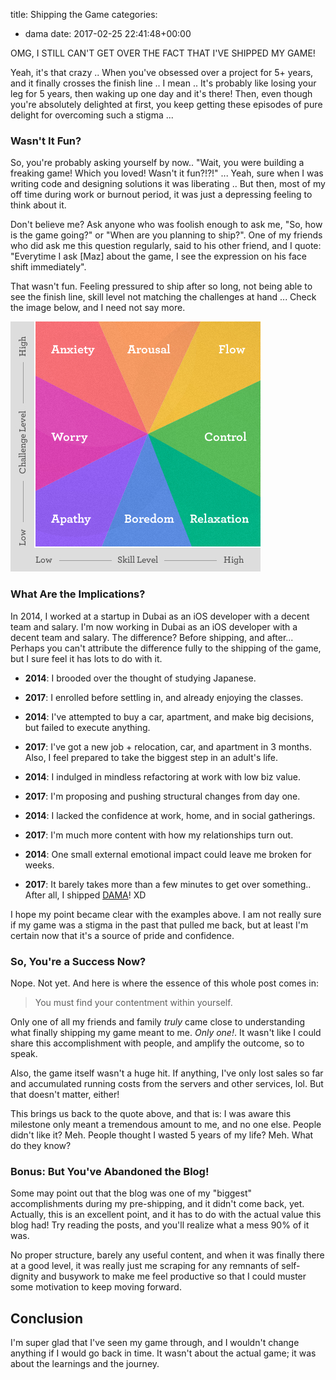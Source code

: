title: Shipping the Game
categories:
- dama
date: 2017-02-25 22:41:48+00:00

OMG, I STILL CAN'T GET OVER THE FACT THAT I'VE SHIPPED MY GAME!

Yeah, it's that crazy .. When you've obsessed over a project for 5+ years, and it finally crosses the finish line .. I mean .. It's probably like losing your leg for 5 years, then waking up one day and it's there! Then, even though you're absolutely delighted at first, you keep getting these episodes of pure delight for overcoming such a stigma ...

### Wasn't It Fun?

So, you're probably asking yourself by now.. "Wait, you were building a freaking game! Which you loved! Wasn't it fun?!?!" ... Yeah, sure when I was writing code and designing solutions it was liberating .. But then, most of my off time during work or burnout period, it was just a depressing feeling to think about it.

Don't believe me? Ask anyone who was foolish enough to ask me, "So, how is the game going?" or "When are you planning to ship?". One of my friends who did ask me this question regularly, said to his other friend, and I quote: "Everytime I ask [Maz] about the game, I see the expression on his face shift immediately".

That wasn't fun. Feeling pressured to ship after so long, not being able to see the finish line, skill level not matching the challenges at hand ... Check the image below, and I need not say more.

![](/images/challenge_vs_skill.jpg)

### What Are the Implications?

In 2014, I worked at a startup in Dubai as an iOS developer with a decent team and salary. I'm now working in Dubai as an iOS developer with a decent team and salary. The difference? Before shipping, and after... Perhaps you can't attribute the difference fully to the shipping of the game, but I sure feel it has lots to do with it.

+ **2014**: I brooded over the thought of studying Japanese.
+ **2017**: I enrolled before settling in, and already enjoying the classes.

+ **2014**: I've attempted to buy a car, apartment, and make big decisions, but failed to execute anything.
+ **2017**: I've got a new job + relocation, car, and apartment in 3 months. Also, I feel prepared to take the biggest step in an adult's life.

+ **2014**: I indulged in mindless refactoring at work with low biz value.
+ **2017**: I'm proposing and pushing structural changes from day one.

+ **2014**: I lacked the confidence at work, home, and in social gatherings.
+ **2017**: I'm much more content with how my relationships turn out.

+ **2014**: One small external emotional impact could leave me broken for weeks.
+ **2017**: It barely takes more than a few minutes to get over something.. After all, I shipped [DAMA][DAMA-link]! XD

I hope my point became clear with the examples above. I am not really sure if my game was a stigma in the past that pulled me back, but at least I'm certain now that it's a source of pride and confidence.

### So, You're a Success Now?

Nope. Not yet. And here is where the essence of this whole post comes in:

> You must find your contentment within yourself.

Only one of all my friends and family _truly_ came close to understanding what finally shipping my game meant to me. _Only one!_. It wasn't like I could share this accomplishment with people, and amplify the outcome, so to speak.

Also, the game itself wasn't a huge hit. If anything, I've only lost sales so far and accumulated running costs from the servers and other services, lol. But that doesn't matter, either!

This brings us back to the quote above, and that is: I was aware this milestone only meant a tremendous amount to me, and no one else. People didn't like it? Meh. People thought I wasted 5 years of my life? Meh. What do they know?

### Bonus: But You've Abandoned the Blog!

Some may point out that the blog was one of my "biggest" accomplishments during my pre-shipping, and it didn't come back, yet. Actually, this is an excellent point, and it has to do with the actual value this blog had! Try reading the posts, and you'll realize what a mess 90% of it was.

No proper structure, barely any useful content, and when it was finally there at a good level, it was really just me scraping for any remnants of self-dignity and busywork to make me feel productive so that I could muster some motivation to keep moving forward.

## Conclusion

I'm super glad that I've seen my game through, and I wouldn't change anything if I would go back in time. It wasn't about the actual game; it was about the learnings and the journey.

[DAMA-link]: http://level3.io/
